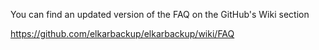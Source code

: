 You can find an updated version of the FAQ on the GitHub's Wiki section

[https:\/\/github.com\/elkarbackup\/elkarbackup\/wiki\/FAQ](https://github.com/elkarbackup/elkarbackup/wiki/FAQ)





